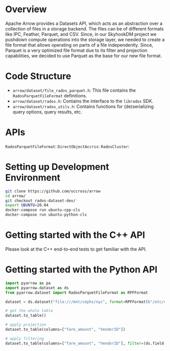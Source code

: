 # Overview

Apache Arrow provides a Datasets API, which acts as an abstraction over a collection of files in a
storage backend. The files can be of different formats like IPC, Feather, Parquet, and CSV. Since, in
our SkyhookDM project we pushdown compute operations into the storage layer, we needed to create a file format that allows operating on parts of a file independently. Since, Parquet is a very optimized file format due to its filter and projection capabilities, we decided to use Parquet as the base for our new file format.

# Code Structure

* `arrow/dataset/file_rados_parquet.h`: This file contains the `RadosParquetFileFormat` definitions.
* `arrow/dataset/rados.h`: Contains the interface to the `librados` SDK.
* `arrow/dataset/rados_utils.h`: Contains functions for (de)serializing query options, query results, etc.

# APIs

`RadosParquetFileFormat`: 
`DirectObjectAccrss`:
`RadosCluster`:

# Setting up Development Environment

```bash
git clone https://github.com/uccross/arrow
cd arrow/
git checkout rados-dataset-dev/ 
export UBUNTU=20.04
docker-compose run ubuntu-cpp-cls
docker-compose run ubuntu-python-cls
```

# Getting started with the C++ API

Please look at the C++ end-to-end tests to get familiar with the API.

# Getting started with the Python API

```python
import pyarrow as pa
import pyarrow.dataset as ds
from pyarrow.dataset import RadosParquetFileFormat as RPFFormat

dataset = ds.dataset("file:///mnt/cephs/nyc", format=RPFFormat(b"/etc/ceph/ceph.conf"))

# get the whole table
dataset.to_table()

# apply projection
dataset.to_table(columns=["fare_amount", "VendorID"])

# apply filtering
dataset.to_table(columns=["fare_amount", "VendorID"], filter=(ds.field("fare_amount") > 100.0)
```